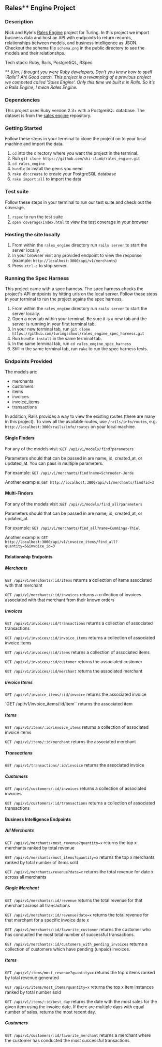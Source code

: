 ## Rales** Engine Project

### Description

Nick and Kyle's [Rales Engine](https://github.com/turingschool/lesson_plans/blob/master/ruby_03-professional_rails_applications/rails_engine.md) project for Turing. In this project we import business data and host an API with endpoints to return records, relationships between models, and business intelligence as JSON. Checkout the schema file `schema.png` in the public directory to see the models and their relationshps.

Tech stack: Ruby, Rails, PostgreSQL, RSpec

** _(Um, I thought you were Ruby developers.  Don't you know how to spell 'Rails'?  Ah!  Good catch.  This project is a revamping of a previous project we competed called 'Sales Engine'.  Only this time we built it in Rails.  So it's a Rails Engine, I mean Rales Engine._

### Dependencies 

This project uses Ruby version 2.3+ with a PostgreSQL database. The dataset is from the [sales engine](https://github.com/turingschool-examples/sales_engine/tree/master/data) repository.

### Getting Started

Follow these steps in your terminal to clone the project on to your local machine and import the data.

  1. `cd` into the directory where you want the project in the terminal.
  1. Run `git clone https://github.com/ski-climb/rales_engine.git`
  1. `cd rales_engine` 
  1. `bundle` to install the gems you need
  1. `rake db:create` to create your PostgreSQL database
  1. `rake import:all` to import the data

### Test suite

Follow these steps in your terminal to run our test suite and check out the coverage.

  1. `rspec` to run the test suite
  1. `open coverage/index.html` to view the test coverage in your browser

### Hosting the site locally

  1. From within the `rales_engine` directory run `rails server` to start the server locally.
  1. In your browser visit any provided endpoint to view the response (example: `http://localhost:3000/api/v1/merchants`)
  1. Press `ctrl-c` to stop server.

### Running the Spec Harness

This project came with a spec harness. The spec harness checks the project's API endpoints by hitting urls on the local server. Follow these steps in your terminal to run the project agains the spec harness.

  1. From within the `rales_engine` directory run `rails server` to start the server locally.
  1. Open a new tab within your terminal. Be sure it is a new tab and the server is running in your first terminal tab.
  1. In your new terminal tab, run `git clone https://github.com/turingschool/rales_engine_spec_harness.git` 
  1. Run `bundle install` in the same terminal tab.
  1. In the same terminal tab, run `cd rales_engine_spec_harness`
  1. Still in the same terminal tab, run `rake` to run the spec harness tests.

### Endpoints Provided

The models are:
  * merchants
  * customers
  * items
  * invoices
  * invoice_items
  * transactions

In addition, Rails provides a way to view the existing routes (there are many in this project). To view all the available routes, use `/rails/info/routes`, e.g. `http://localhost:3000/rails/info/routes` on your local machine.

#### Single Finders

For any of the models visit :`GET /api/v1/models/find?parameters`

Parameters should that can be passed in are name, id, created_at, or updated_at. You can pass in multiple parameters.

For example: `GET /api/v1/merchants/find?name=Schroeder-Jerde`

Another example: `GET http://localhost:3000/api/v1/merchants/find?id=3`

#### Multi-Finders

For any of the models visit :`GET /api/v1/models/find_all?parameters`

Parameters should that can be passed in are name, id, created_at, or updated_at.

For example: `GET /api/v1/merchants/find_all?name=Cummings-Thiel`

Another example: `GET http://localhost:3000/api/v1/invoice_items/find_all?quantity=5&invoice_id=3`

#### Relationship Endpoints

##### Merchants

`GET /api/v1/merchants/:id/items` returns a collection of items associated with that merchant

`GET /api/v1/merchants/:id/invoices` returns a collection of invoices associated with that merchant from their known orders

##### Invoices

`GET /api/v1/invoices/:id/transactions` returns a collection of associated transactions

`GET /api/v1/invoices/:id/invoice_items` returns a collection of associated invoice items

`GET /api/v1/invoices/:id/items` returns a collection of associated items

`GET /api/v1/invoices/:id/customer` returns the associated customer

`GET /api/v1/invoices/:id/merchant` returns the associated merchant

##### Invoice Items

`GET /api/v1/invoice_items/:id/invoice` returns the associated invoice

`GET /api/v1/invoice_items/:id/item`` returns the associated item

##### Items

`GET /api/v1/items/:id/invoice_items` returns a collection of associated invoice items

`GET /api/v1/items/:id/merchant` returns the associated merchant

##### Transactions

`GET /api/v1/transactions/:id/invoice` returns the associated invoice

##### Customers

`GET /api/v1/customers/:id/invoices` returns a collection of associated invoices

`GET /api/v1/customers/:id/transactions` returns a collection of associated transactions

#### Business Intelligence Endpoints

##### All Merchants

`GET /api/v1/merchants/most_revenue?quantity=x` returns the top x merchants ranked by total revenue

`GET /api/v1/merchants/most_items?quantity=x` returns the top x merchants ranked by total number of items sold

`GET /api/v1/merchants/revenue?date=x` returns the total revenue for date x across all merchants

##### Single Merchant

`GET /api/v1/merchants/:id/revenue` returns the total revenue for that merchant across all transactions

`GET /api/v1/merchants/:id/revenue?date=x` returns the total revenue for that merchant for a specific invoice date x

`GET /api/v1/merchants/:id/favorite_customer` returns the customer who has conducted the most total number of successful transactions.

`GET /api/v1/merchants/:id/customers_with_pending_invoices` returns a collection of customers which have pending (unpaid) invoices.

##### Items

`GET /api/v1/items/most_revenue?quantity=x` returns the top x items ranked by total revenue generated

`GET /api/v1/items/most_items?quantity=x` returns the top x item instances ranked by total number sold

`GET /api/v1/items/:id/best_day` returns the date with the most sales for the given item using the invoice date. If there are multiple days with equal number of sales, returns the most recent day.

##### Customers

`GET /api/v1/customers/:id/favorite_merchant` returns a merchant where the customer has conducted the most successful transactions
